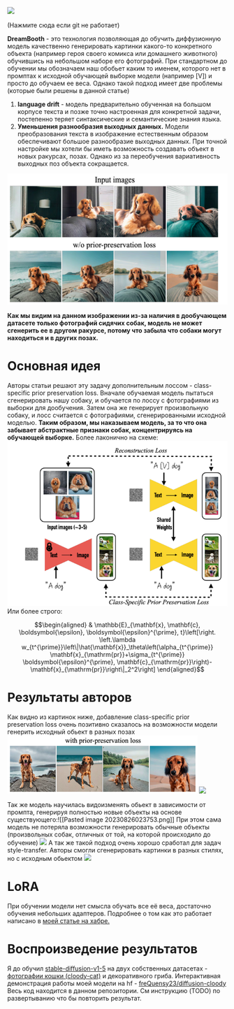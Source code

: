![](https://github.com/freQuensy23-coder/stablediff-dreambooth/blob/main/images/animation1.gif?raw=true)

(Нажмите сюда если git не работает)

**DreamBooth** - это технология позволяющая  до обучить диффузионную модель качественно генерировать картинки какого-то конкретного объекта (например героя своего комикса или домашнего животного) обучившись на небольшом наборе его фотографий.
При стандартном до обучении мы обозначаем наш обобьет каким то именем, которого  нет в промптах к исходной обучающей выборке модели (например \[V\]) и просто до обучаем ее веса.
Однако такой подход имеет две проблемы (которые были решены в данной статье)
1. **language drift** - модель предварительно обученная на большом корпусе текста и позже точно настроенная для конкретной задачи, постепенно теряет синтаксические и семантические знания языка. 
2. **Уменьшения разнообразия выходных данных.** Модели преобразования текста в изображение естественным образом обеспечивают большое разнообразие выходных данных. При точной настройке мы хотели бы иметь возможность создавать объект в новых ракурсах, позах. Однако из за переобучения вариативность выходных поз объекта сокращается.

![](https://github.com/freQuensy23-coder/stablediff-dreambooth/blob/main/images/Pasted%20image%2020230825160512.png?raw=true)

**Как мы видим на данном изображении из-за наличия в дообучающем датасете только фотографий сидячих собак, модель не может сгенерить ее в другом ракурсе, потому что забыла что собаки могут находиться и в других позах.** 

# Основная идея
Авторы статьи решают эту задачу дополнительным лоссом - class-specific prior preservation loss. Вначале обучаемая модель пытаться сгенерировать нашу собаку, и обучается по лоссу с фотографиями из выборки для дообучения. Затем она же генерирует произвольную собаку, и лосс считается с фотографиями, сгенерированными исходной моделью. **Таким образом, мы наказываем модель, за то что она забывает абстрактные признаки собак, концентрируясь на обучающей выборке.** Более лаконично на схеме:
![](https://github.com/freQuensy23-coder/stablediff-dreambooth/blob/main/images/Pasted%20image%2020230826014413.png?raw=true)
Или более строго:

```math
\begin{aligned}
& \mathbb{E}_{\mathbf{x}, \mathbf{c}, \boldsymbol{\epsilon}, \boldsymbol{\epsilon}^{\prime}, t}\left[\right.  \left.\lambda w_{t^{\prime}}\left\|\hat{\mathbf{x}}_\theta\left(\alpha_{t^{\prime}} \mathbf{x}_{\mathrm{pr}}+\sigma_{t^{\prime}} \boldsymbol{\epsilon}^{\prime}, \mathbf{c}_{\mathrm{pr}}\right)-\mathbf{x}_{\mathrm{pr}}\right\|_2^2\right]
\end{aligned}
```

# Результаты авторов
Как видно из картинок ниже, добавление class-specific prior preservation loss очень позитивно сказалось на возможности модели генерить исходный обьект в разных позах
![](https://github.com/freQuensy23-coder/stablediff-dreambooth/blob/main/images/Pasted%20image%2020230826022559.png?raw=true)
![](https://github.com/freQuensy23-coder/stablediff-dreambooth/blob/main/images/Pasted%20image%20230826022737.png?raw=true)

Так же модель научилась видоизменять обьект в зависимости от промпта, генерируя полностью новые объекты на основе существующего:![[Pasted image 20230826023753.png]]
При этом сама модель не потеряла возможности генерировать обычные объекты (произвольных собак, отличных от той, на которой происходило до обучение)
![](https://github.com/freQuensy23-coder/stablediff-dreambooth/blob/main/images/Pasted%20image%20230826113847.png?raw=true)
А так же такой подход очень хорошо сработал для задач style-transfer. Авторы смогли сгенерировать картинки в разных стилях, но с исходным обьектом
![](https://github.com/freQuensy23-coder/stablediff-dreambooth/blob/main/images/Pasted%20image%20230826120014.png?raw=true)

# LoRA
При обучении модели нет смысла обучать все её веса, достаточно обучения небольших адаптеров. Подробнее о том как это работает написано в [моей статье на хабре.](https://habr.com/ru/articles/747534/)
# Воспроизведение результатов
Я до обучил [stable-diffusion-v1-5](https://huggingface.co/runwayml/stable-diffusion-v1-5) на двух собственных датасетах - [фотографии кошки (cloody-cat)](https://huggingface.co/datasets/freQuensy23/cloody-cat) и декоративного гриба.  Интерактивная демонстрация работы моей модели на hf -  [freQuensy23/diffusion-cloody](https://huggingface.co/freQuensy23/diffusion-cloody)
Весь код находится в данном репозитории. См инструкцию (TODO) по развертыванию что бы повторить результат. 
